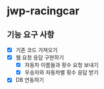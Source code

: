 # jwp-racingcar


## 기능 요구 사항

- [x] 기존 코드 가져오기
- [x] 웹 요청 응답 구현하기
  - [x] 자동차 이름들과 횟수 요청 보내기
  - [x] 우승자와 자동차별 횟수 응답 받기
- [x] DB 연동하기